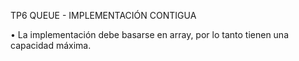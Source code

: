 ﻿TP6 QUEUE - IMPLEMENTACIÓN CONTIGUA

• La implementación debe basarse en array, por lo tanto tienen una capacidad
máxima.

![]()
